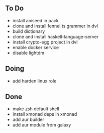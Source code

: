 ## To Do

- install aniseed in pack
- clone  and install fennel ts grammer in dvl
- build dictionary
- clone and install haskell-language-server
- install crypto-egg project in dvl
- enable docker service
- disable lightdm

## Doing

- add harden linux role

## Done

- make zsh default shell
- install xmonad deps in xmonad
- add aur builder
- add aur module from galaxy
